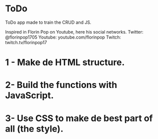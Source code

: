 # ToDo
ToDo app made to train the CRUD and JS.

Inspired in Florin Pop on Youtube, here his social networks.
Twitter: @florinpop1705
Youtube: youtube.com/florinpop
Twitch: twitch.tv/florinpop17

# 1 - Make de HTML structure.

# 2- Build the functions with JavaScript.

# 3- Use CSS to make de best part of all (the style).
